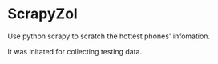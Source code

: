 # ScrapyZol
Use python scrapy to scratch the hottest phones' infomation.

It was initated for collecting testing data.

